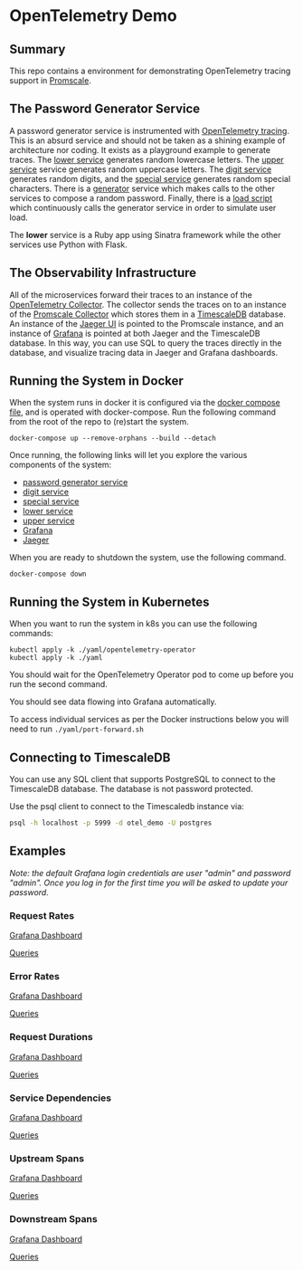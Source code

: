 # OpenTelemetry Demo

## Summary

This repo contains a environment for demonstrating OpenTelemetry tracing
support in [Promscale](https://www.timescale.com/promscale).

## The Password Generator Service

A password generator service is instrumented with 
[OpenTelemetry tracing](https://opentelemetry-python.readthedocs.io/en/stable/). 
This is an absurd service and should not be taken as a shining example
of architecture nor coding. It exists as a playground example to generate
traces. The [lower service](./lower) generates random lowercase letters. The 
[upper service](./upper) service generates random uppercase letters. The 
[digit service](./digit) generates random digits, and the 
[special service](./special) generates random special characters. There is 
a [generator](./generator) service which makes calls to the other services
to compose a random password. Finally, there is a [load script](./load) which
continuously calls the generator service in order to simulate user load.

The **lower** service is a Ruby app using Sinatra framework while the other
services use Python with Flask.

## The Observability Infrastructure

All of the microservices forward their traces to an instance of the 
[OpenTelemetry Collector](https://opentelemetry.io/docs/collector/).
The collector sends the traces on to an instance of the 
[Promscale Collector](https://www.timescale.com/promscale) which 
stores them in a [TimescaleDB](https://www.timescale.com/products) 
database. An instance of the 
[Jaeger UI](https://www.jaegertracing.io/docs/1.30/frontend-ui/) 
is pointed to the Promscale instance, and an instance of 
[Grafana](https://grafana.com/grafana/) is pointed at both Jaeger
and the TimescaleDB database. In this way, you can use SQL to query
the traces directly in the database, and visualize tracing data in
Jaeger and Grafana dashboards.

## Running the System in Docker

When the system runs in docker it is configured via the 
[docker compose file](./docker-compose.yaml), and is operated with
docker-compose. Run the following command from the root of the repo
to (re)start the system.

```
docker-compose up --remove-orphans --build --detach
```

Once running, the following links will let you explore the
various components of the system:

- [password generator service](http://localhost:5050/)
- [digit service](http://localhost:5051/)
- [special service](http://localhost:5052/)
- [lower service](http://localhost:5053/)
- [upper service](http://localhost:5054/)
- [Grafana](http://localhost:3000/)
- [Jaeger](http://localhost:16686/search)

When you are ready to shutdown the system, use the following command.

```
docker-compose down
```

## Running the System in Kubernetes

When you want to run the system in k8s you can use the following commands:

```
kubectl apply -k ./yaml/opentelemetry-operator
kubectl apply -k ./yaml
```

You should wait for the OpenTelemetry Operator pod to come up before you run the second
command. 

You should see data flowing into Grafana automatically.

To access individual services as per the Docker instructions below you will need to run
`./yaml/port-forward.sh`


## Connecting to TimescaleDB

You can use any SQL client that supports PostgreSQL to connect to the TimescaleDB
database. The database is not password protected.

Use the psql client to connect to the Timescaledb instance via:

```bash
psql -h localhost -p 5999 -d otel_demo -U postgres
```
## Examples

_Note: the default Grafana login credentials are user "admin" and password "admin". Once you log in for the first time you will be asked to update your password._

### Request Rates

[Grafana Dashboard](http://localhost:3000/d/QoZDH91nk/01-request-rate?orgId=1)

[Queries](queries/01-request-rates.sql)

### Error Rates

[Grafana Dashboard](http://localhost:3000/d/CiE9l917z/02-error-rates?orgId=1)

[Queries](queries/02-error-rates.sql)

### Request Durations

[Grafana Dashboard](http://localhost:3000/d/GkrS6rJ7z/03-request-durations?orgId=1)

[Queries](queries/03-request-durations.sql)

### Service Dependencies

[Grafana Dashboard](http://localhost:3000/d/scyq99J7k/04-service-dependencies?orgId=1)

[Queries](queries/04-service-dependencies.sql)

### Upstream Spans

[Grafana Dashboard](http://localhost:3000/d/lyIow61nz/05-upstream-spans?orgId=1)

[Queries](queries/05-upstream-spans.sql)

### Downstream Spans

[Grafana Dashboard](http://localhost:3000/d/SdzI3eJnk/06-downstream-spans?orgId=1)

[Queries](queries/06-downstream-spans.sql)
